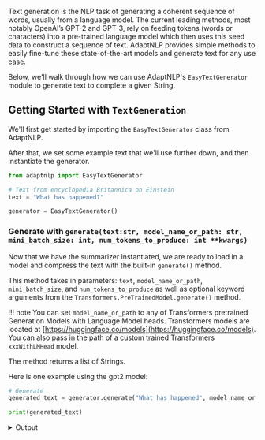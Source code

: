 Text generation is the NLP task of generating a coherent sequence of words, usually from a language model. The current leading methods, most notably OpenAI’s GPT-2 and GPT-3, rely on feeding tokens (words or characters) into a pre-trained language model which then uses this seed data to construct a sequence of text. AdaptNLP provides simple methods to easily fine-tune these state-of-the-art models and generate text for any use case. 

Below, we'll walk through how we can use AdaptNLP's `EasyTextGenerator` module to generate text to complete a given String.


## Getting Started with `TextGeneration`

We'll first get started by importing the `EasyTextGenerator` class from AdaptNLP.

After that, we set some example text that we'll use further down, and then instantiate the generator.

```python
from adaptnlp import EasyTextGenerator

# Text from encyclopedia Britannica on Einstein
text = "What has happened?"

generator = EasyTextGenerator()
```

### Generate with `generate(text:str, model_name_or_path: str, mini_batch_size: int, num_tokens_to_produce: int **kwargs)`
Now that we have the summarizer instantiated, we are ready to load in a model and compress the text 
with the built-in `generate()` method.  

This method takes in parameters: `text`, `model_name_or_path`, `mini_batch_size`, and `num_tokens_to_produce` as well as optional keyword arguments
from the `Transformers.PreTrainedModel.generate()` method.

!!! note 
    You can set `model_name_or_path` to any of Transformers pretrained Generation Models with Language Model heads.
    Transformers models are located at [https://huggingface.co/models](https://huggingface.co/models).  You can also pass in
    the path of a custom trained Transformers `xxxWithLMHead` model.
 
The method returns a list of Strings.

Here is one example using the gpt2 model:

```python
# Generate
generated_text = generator.generate("What has happened", model_name_or_path="gpt2", mini_batch_size=2, num_tokens_to_produce=50)

print(generated_text)
```
<details class = "summary">
<summary>Output</summary>
```
["What has happened to the world's most important technology?\n\nThe world's most important technology is the Internet. It's the most important technology in the world. It's the most important technology in the world. It's the most important technology in the world."]
```
</details>
